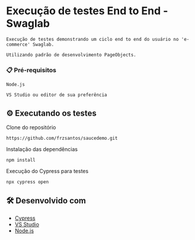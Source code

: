 # Execução de testes End to End - Swaglab

```
Execução de testes demonstrando um ciclo end to end do usuário no 'e-commerce' Swaglab.
```
```
Utilizando padrão de desenvolvimento PageObjects.
```

### 📋 Pré-requisitos

```
Node.js
```
```
VS Studio ou editor de sua preferência
```

## ⚙️ Executando os testes

Clone do repositório
```
https://github.com/frzsantos/saucedemo.git
```

Instalação das dependências
```
npm install
```

Execução do Cypress para testes
```
npx cypress open
```

## 🛠️ Desenvolvido com

* [Cypress](https://www.cypress.io/) 
* [VS Studio](https://visualstudio.microsoft.com/pt-br/) 
* [Node.js](https://nodejs.org/en/)
